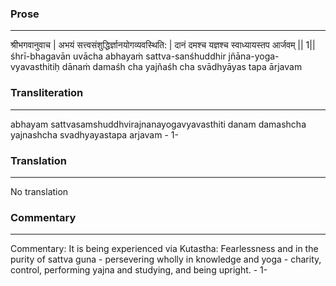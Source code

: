 ### Prose 
 --- 
श्रीभगवानुवाच |
अभयं सत्त्वसंशुद्धिर्ज्ञानयोगव्यवस्थिति: |
दानं दमश्च यज्ञश्च स्वाध्यायस्तप आर्जवम् || 1||
śhrī-bhagavān uvācha
abhayaṁ sattva-sanśhuddhir jñāna-yoga-vyavasthitiḥ
dānaṁ damaśh cha yajñaśh cha svādhyāyas tapa ārjavam

### Transliteration 
 --- 
abhayam sattvasamshuddhvirajnanayogavyavasthiti danam damashcha yajnashcha svadhyayastapa arjavam - 1-

### Translation 
 --- 
No translation

### Commentary 
 --- 
Commentary: It is being experienced via Kutastha: Fearlessness and in the purity of sattva guna - persevering wholly in knowledge and yoga - charity, control, performing yajna and studying, and being upright. - 1-